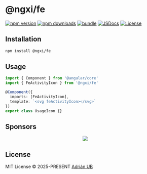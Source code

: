 # @ngxi/fe

[![npm version][npm-version-src]][npm-version-href]
[![npm downloads][npm-downloads-src]][npm-downloads-href]
[![bundle][bundle-src]][bundle-href]
[![JSDocs][jsdocs-src]][jsdocs-href]
[![License][license-src]][license-href]

## Installation

```sh
npm install @ngxi/fe
```

## Usage

```ts
import { Component } from '@angular/core'
import { FeActivityIcon } from '@ngxi/fe'

@Component({
  imports: [FeActivityIcon],
  template: `<svg feActivityIcon></svg>`
})
export class UsageIcon {}
```

## Sponsors

<p align="center">
  <a href="https://cdn.jsdelivr.net/gh/adrian-ub/static/sponsors.svg">
    <img src='https://cdn.jsdelivr.net/gh/adrian-ub/static/sponsors.svg'/>
  </a>
</p>

## License

MIT License © 2025-PRESENT [Adrián UB](https://github.com/adrian-ub)

<!-- Badges -->

[npm-version-src]: https://img.shields.io/npm/v/@ngxi/fe?style=flat&colorA=080f12&colorB=1fa669
[npm-version-href]: https://npmjs.com/package/@ngxi/fe
[npm-downloads-src]: https://img.shields.io/npm/dm/@ngxi/fe?style=flat&colorA=080f12&colorB=1fa669
[npm-downloads-href]: https://npmjs.com/package/@ngxi/fe
[bundle-src]: https://img.shields.io/bundlephobia/minzip/@ngxi/fe?style=flat&colorA=080f12&colorB=1fa669&label=minzip
[bundle-href]: https://bundlephobia.com/result?p=@ngxi/fe
[license-src]: https://img.shields.io/npm/l/@ngxi/fe?style=flat&colorA=080f12&colorB=1fa669
[license-href]: https://github.com/adrian-ub/ngxi/blob/main/LICENSE
[jsdocs-src]: https://img.shields.io/badge/jsdocs-reference-080f12?style=flat&colorA=080f12&colorB=1fa669
[jsdocs-href]: https://www.jsdocs.io/package/@ngxi/fe
